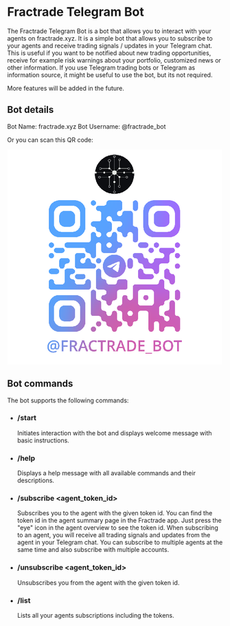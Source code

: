 # Fractrade Telegram Bot

The Fractrade Telegram Bot is a bot that allows you to interact with your agents on fractrade.xyz. It is a simple bot that allows you to subscribe to your agents and receive trading signals / updates in your Telegram chat. This is useful if you want to be notified about new trading opportunities, receive for example risk warnings about your portfolio, customized news or other information. If you use Telegram trading bots or Telegram as information source, it might be useful to use the bot, but its not required.

More features will be added in the future.

## Bot details

Bot Name: fractrade.xyz
Bot Username: @fractrade_bot

Or you can scan this QR code:

![Fractrade Telegram Bot QR Code](../assets/img/fractrade_tg_bot_code.png)

## Bot commands

The bot supports the following commands:

- ### /start
  Initiates interaction with the bot and displays welcome message with basic instructions.

- ### /help
  Displays a help message with all available commands and their descriptions.

- ### /subscribe <agent_token_id>
  Subscribes you to the agent with the given token id. You can find the token id in the agent summary page in the Fractrade app. Just press the "eye" icon in the agent overview to see the token id. When subscribing to an agent, you will receive all trading signals and updates from the agent in your Telegram chat. You can subscribe to multiple agents at the same time and also subscribe with multiple accounts.

- ### /unsubscribe <agent_token_id>
  Unsubscribes you from the agent with the given token id.

- ### /list
  Lists all your agents subscriptions including the tokens.







